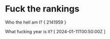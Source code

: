 # Fuck the rankings

Who the hell am I?
{ 2141959 }

What fucking year is it?
[ 2024-01-11T00:50:00Z ]
